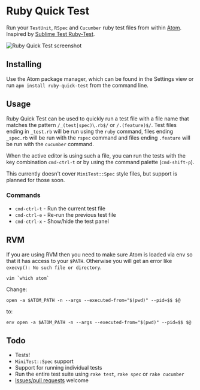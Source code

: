 # Ruby Quick Test

Run your `TestUnit`, `RSpec` and `Cucumber` ruby test files from within [Atom](http://atom.io). Inspired by [Sublime Test Ruby-Test](https://github.com/maltize/sublime-text-2-ruby-tests).

![Ruby Quick Test screenshot](https://raw.github.com/philnash/ruby-quick-test/master/screenshots/ruby-quick-test-demo.png)

## Installing

Use the Atom package manager, which can be found in the Settings view or run `apm install ruby-quick-test` from the command line.

## Usage

Ruby Quick Test can be used to quickly run a test file with a file name that matches the pattern `/_(test|spec)\.rb$/` or `/.(feature)$/`. Test files ending in `_test.rb` will be run using the `ruby` command, files ending `_spec.rb` will be run with the `rspec` command and files ending `.feature` will be run with the `cucumber` command.

When the active editor is using such a file, you can run the tests with the key combination `cmd-ctrl-t` or by using the command palette (`cmd-shift-p`).

This currently doesn't cover `MiniTest::Spec` style files, but support is planned for those soon.

### Commands

* `cmd-ctrl-t` - Run the current test file
* `cmd-ctrl-e` - Re-run the previous test file
* `cmd-ctrl-x` - Show/hide the test panel

## RVM

If you are using RVM then you need to make sure Atom is loaded via env so that it has access to your `$PATH`. Otherwise you will get an error like `execvp(): No such file or directory`.

	vim `which atom`

Change:

	open -a $ATOM_PATH -n --args --executed-from="$(pwd)" --pid=$$ $@

to:

	env open -a $ATOM_PATH -n --args --executed-from="$(pwd)" --pid=$$ $@

## Todo

* Tests!
* `MiniTest::Spec` support
* Support for running individual tests
* Run the entire test suite using `rake test`, `rake spec` or `rake cucumber`
* [Issues/pull requests](https://github.com/philnash/ruby-quick-test/issues) welcome

